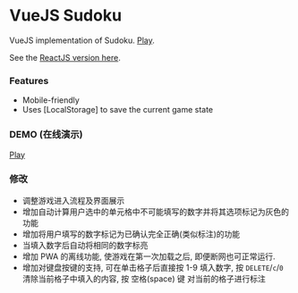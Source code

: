 # VueJS Sudoku

VueJS implementation of Sudoku. [Play][play].

See the [ReactJS version here][reactsudoku].

### Features

- Mobile-friendly
- Uses [LocalStorage] to save the current game state

[play]: https://andreynering.github.io/vuejs-sudoku
[reactsudoku]: https://github.com/andreynering/sudoku


### DEMO (在线演示)

[Play](https://xqin.net/sudoku/)

### 修改

- 调整游戏进入流程及界面展示
- 增加自动计算用户选中的单元格中不可能填写的数字并将其选项标记为灰色的功能
- 增加将用户填写的数字标记为已确认完全正确(类似标注)的功能
- 当填入数字后自动将相同的数字标亮
- 增加 PWA 的离线功能, 使游戏在第一次加载之后, 即便断网也可正常运行.
- 增加对键盘按键的支持, 可在单击格子后直接按 1-9 填入数字, 按 `DELETE`/`c`/`0` 清除当前格子中填入的内容, 按 空格(space) 键 对当前的格子进行标注

